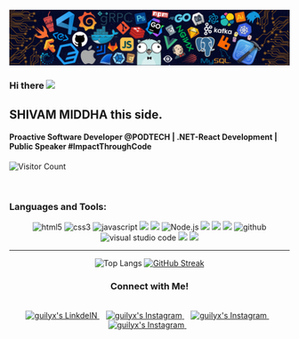<p><img src="https://raw.githubusercontent.com/MananJain2002/MananJain2002/main/images/github-banner.png"></p>


### Hi there <img src="https://emojis.slackmojis.com/emojis/images/1531849430/4246/blob-sunglasses.gif?1531849430" width="30"/>
## SHIVAM MIDDHA this side.
#### Proactive Software Developer @PODTECH | .NET-React Development | Public Speaker #ImpactThroughCode

![Visitor Count](https://profile-counter.glitch.me/Alight-Shivam/count.svg)

<div align="center">
    <br>
  <h3 align="left">Languages and Tools:</h3>
  <span>
  <img alt="html5" width="60px" src="https://img.icons8.com/color/240/000000/html-5.png">
<img alt="css3" width="60px" src="https://img.icons8.com/color/240/000000/css3.png">
  <img alt="javascript" width="60px" src="https://img.icons8.com/color/240/000000/javascript.png" />
  <img src="https://img.icons8.com/color/64/000000/typescript.png"/>
  <img src = "https://img.icons8.com/plasticine/2x/react.png" width="60px"/>
  <img alt="Node.js" width="60px" src="https://img.icons8.com/color/240/000000/nodejs.png">
  <img src = "https://img.icons8.com/color/2x/mongodb.png" width="60px"/>
   <img src = "https://img.icons8.com/color/2x/c-plus-plus-logo.png" width="60px"/>
  <img src="https://img.icons8.com/color/64/000000/git.png"/>
  <img alt="github" width="60px" src="https://img.icons8.com/ios-glyphs/240/000000/github.png">
  <img alt="visual studio code" width="60px" src="https://img.icons8.com/fluent/240/000000/visual-studio-code-2019.png" />  
  <img src = "https://img.icons8.com/wired/2x/postman-api.png" width="60px"/>
  <img src = "https://cdn.cdnlogo.com/logos/p/63/pug.svg" width="60px"/>
</span>
<hr>

    
 ![Top Langs](https://github-readme-stats.vercel.app/api/top-langs/?username=Alight-Shivam)
 [![GitHub Streak](https://github-readme-streak-stats.herokuapp.com/?user=Alight-Shivam)](https://git.io/streak-stats)

 
<h3>Connect with Me!</h3>
<p align="center">
<br/>
<a href="https://www.linkedin.com/in/shivam-middha-1483681a6/">
  <img alt="guilyx's LinkdeIN" width="50px" src="https://user-images.githubusercontent.com/57393186/151711211-5c29f763-d28a-4b7a-a741-1f8c0dd2fe0e.png" />
</a>&nbsp;&nbsp;
<a href="https://instagram.com/foodie_dudie_">
  <img alt="guilyx's Instagram" width="50px" src="https://user-images.githubusercontent.com/57393186/151711168-f5cc60d2-c486-46f1-bc23-c740b719d80d.png" />
</a>&nbsp;&nbsp;
<a href="https://www.facebook.com/">
  <img alt="guilyx's Instagram" width="50px" src="https://user-images.githubusercontent.com/57393186/151711101-1edfbc64-ca2f-456d-aa22-b96e2abb1246.png" />
</a>&nbsp;&nbsp;
 <a href="https://www.twitter.com/Alight_Shivam/">
  <img alt="guilyx's Instagram" width="50px" src="https://user-images.githubusercontent.com/60147732/151752017-e83f8422-77ce-447a-a51f-74d676e22c17.png" />
</a>&nbsp;&nbsp;
</p>
